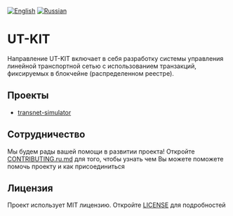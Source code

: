 [![English](https://thumb.ibb.co/jDrVkd/gb.png)](README.md) [![Russian](https://thumb.ibb.co/cjYMrJ/ru.png)](README.ru.md)
 
# UT-KIT

Направление UT-KIT включает в себя разработку системы управления линейной транспортной сетью с использованием транзакций, фиксируемых в блокчейне (распределенном реестре). 

## Проекты
- [transnet-simulator](https://github.com/u-transnet/transnet-simulator)

## Сотрудничество
Мы будем рады вашей помощи в развитии проекта! Откройте [CONTRIBUTING.ru.md](CONTRIBUTING.ru.md) для того, чтобы узнать чем Вы можете поможете помочь проекту и как присоединиться

## Лицензия
Проект использует MIT лицензию. Откройте [LICENSE](LICENSE) для подробностей

